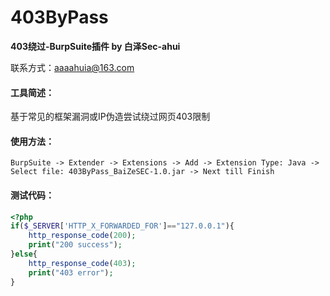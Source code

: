 # 403ByPass

**403绕过-BurpSuite插件 by 白泽Sec-ahui**

联系方式：aaaahuia@163.com

#### 工具简述：

基于常见的框架漏洞或IP伪造尝试绕过网页403限制

#### 使用方法：

`BurpSuite -> Extender -> Extensions -> Add -> Extension Type: Java -> Select file: 403ByPass_BaiZeSEC-1.0.jar -> Next till Finish`

#### 测试代码：

```php
<?php
if($_SERVER['HTTP_X_FORWARDED_FOR']=="127.0.0.1"){
	http_response_code(200);
	print("200 success");
}else{
	http_response_code(403);
	print("403 error");
}
```

